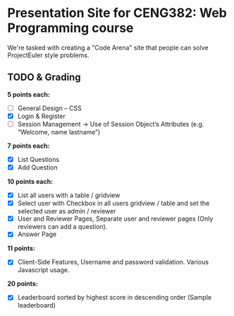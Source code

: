 # Presentation Site for CENG382: Web Programming course

We're tasked with creating a "Code Arena" site that people can solve ProjectEuler style problems.

## TODO & Grading

**5 points each:**
* [ ] General Design – CSS
* [x] Login & Register
* [ ] Session Management -> Use of Session Object’s Attributes (e.g. “Welcome, name lastname”)

**7 points each:**
* [x] List Questions
* [x] Add Question

**10 points each:**
* [x] List all users with a table / gridview
* [x] Select user with Checkbox in all users gridview / table and set the selected user as admin / reviewer
* [x] User and Reviewer Pages, Separate user and reviewer pages (Only reviewers can add a question).
* [x] Answer Page

**11 points:** 
* [x] Client-Side Features, Username and password validation. Various Javascript usage.

**20 points:** 
* [x] Leaderboard sorted by highest score in descending order (Sample leaderboard)